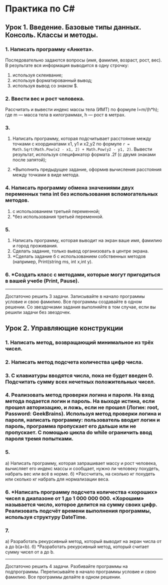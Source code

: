 ﻿# Практика по C#

## Урок 1. Введение. Базовые типы данных. Консоль. Классы и методы.

### 1. Написать программу «Анкета».

Последовательно задаются вопросы (имя, фамилия, возраст, рост, вес).
В результате вся информация выводится в одну строчку:

1) используя склеивание;
2) используя форматированный вывод;
3) используя вывод со знаком $.

### 2. Ввести вес и рост человека.

Рассчитать и вывести индекс массы тела (ИМТ) по формуле I=m/(h*h);
где m — масса тела в килограммах, h — рост в метрах.

### 3.

1) Написать программу,
которая подсчитывает расстояние между точками с координатами x1, y1 и x2,y2
по формуле  `r = Math.Sqrt(Math.Pow(x2 - x1, 2) + Math.Pow(y2 - y1, 2)`.
Вывести результат, используя спецификатор формата .2f (с двумя знаками после запятой);

2) *Выполнить предыдущее задание, оформив вычисления расстояния между точками в виде метода.

### 4. Написать программу обмена значениями двух переменных типа int без использования вспомогательных методов.

1) с использованием третьей переменной;
2) *без использования третьей переменной.

### 5.

1) Написать программу, которая выводит на экран ваше имя, фамилию и город проживания.
2) Сделать задание, только вывод организовать в центре экрана.
3) *Сделать задание б с использованием собственных методов (например, Print(string ms, int x,int y).

### 6. *Создать класс с методами, которые могут пригодиться в вашей учебе (Print, Pause).

---

Достаточно решить 3 задачи. Записывайте в начало программы условие и свою фамилию. Все программы создавайте в одном решении. Со звездочками задания выполняйте в том случае, если вы решили задачи без звездочек.

## Урок 2. Управляющие конструкции

### 1. Написать метод, возвращающий минимальное из трёх чисел.

### 2. Написать метод подсчета количества цифр числа.

### 3. С клавиатуры вводятся числа, пока не будет введен 0. Подсчитать сумму всех нечетных положительных чисел.

### 4. Реализовать метод проверки логина и пароля. На вход метода подается логин и пароль. На выходе истина, если прошел авторизацию, и ложь, если не прошел (Логин: root, Password: GeekBrains). Используя метод проверки логина и пароля, написать программу: пользователь вводит логин и пароль, программа пропускает его дальше или не пропускает. С помощью цикла do while ограничить ввод пароля тремя попытками.

### 5.

а) Написать программу, которая запрашивает массу и рост человека, вычисляет его индекс массы и сообщает, нужно ли человеку похудеть, набрать вес или всё в норме.
б) *Рассчитать, на сколько кг похудеть или сколько кг набрать для нормализации веса.

### 6. *Написать программу подсчета количества «хороших» чисел в диапазоне от 1 до 1 000 000 000. «Хорошим» называется число, которое делится на сумму своих цифр. Реализовать подсчёт времени выполнения программы, используя структуру DateTime.

### 7.

a) Разработать рекурсивный метод, который выводит на экран числа от a до b(a<b).
б) *Разработать рекурсивный метод, который считает сумму чисел от a до b.

---

Достаточно решить 4 задачи. Разбивайте программы на подпрограммы. Переписывайте в начало программы условие и свою фамилию. Все программы делайте в одном решении.
